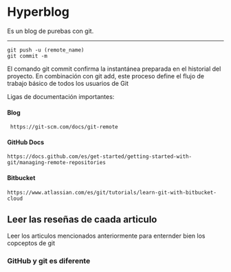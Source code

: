 # Hyperblog

Es un blog de purebas con git.

------------
```
git push -u (remote_name)
git commit -m
```

El comando git commit confirma la instantánea preparada en el historial del proyecto. En combinación con git add, este proceso define el flujo de trabajo básico de todos los usuarios de Git

Ligas de documentación importantes:
#### Blog 
`
https://git-scm.com/docs/git-remote`

#### GitHub Docs

`https://docs.github.com/es/get-started/getting-started-with-git/managing-remote-repositories`

#### Bitbucket

`https://www.atlassian.com/es/git/tutorials/learn-git-with-bitbucket-cloud`

## Leer las reseñas de caada articulo

Leer los articulos mencionados anteriormente para enternder bien los copceptos de git
 
 ### GitHub y git es diferente 